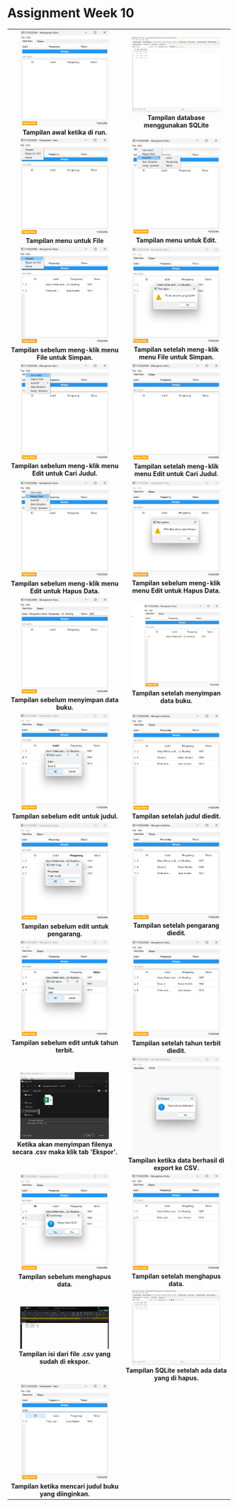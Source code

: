 # Assignment Week 10

<table align="center">
  <tr>
    <td align="center">
      <img src="tampilan_awal.png" width="200"/><br>
      <b>Tampilan awal ketika di run.</b>
    </td>
    <td align="center">
      <img src="db_sqlite.png" width="200"/><br>
      <b>Tampilan database menggunakan SQLite</b>
    </td>
  </tr>
  <tr>
    <td align="center">
      <img src="menu_flie.png" width="200"/><br>
      <b>Tampilan menu untuk File</b>
    </td>
    <td align="center">
      <img src="menu_edit.png" width="200"/><br>
      <b>Tampilan menu untuk Edit.</b>
    </td>
  </tr>
  <tr>
    <td align="center">
      <img src="before_menu_simpan.png" width="200"/><br>
      <b>Tampilan sebelum meng-klik menu File untuk Simpan.</b>
    </td>
    <td align="center">
      <img src="after_menu_simpan.png" width="200"/><br>
      <b>Tampilan setelah meng-klik menu File untuk Simpan.</b>
      <tr>
    <td align="center">
      <img src="before_menu_judul.png" width="200"/><br>
      <b>Tampilan sebelum meng-klik menu Edit untuk Cari Judul.</b>
    </td>
    <td align="center">
      <img src="after_menu_judul.png" width="200"/><br>
      <b>Tampilan setelah meng-klik menu Edit untuk Cari Judul.</b>
    </td>
  </tr>
  <tr>
    <td align="center">
      <img src="before_menu_hapus.png" width="200"/><br>
      <b>Tampilan sebelum meng-klik menu Edit untuk Hapus Data.</b>
    </td>
    <td align="center">
      <img src="after_menu_hapus.png" width="200"/><br>
      <b>Tampilan sebelum meng-klik menu Edit untuk Hapus Data.</b>
    </td>
  </tr>
  <tr>
    <td align="center">
      <img src="before_simpan.png" width="200"/><br>
      <b>Tampilan sebelum menyimpan data buku.</b>
    </td>
    <td align="center">
      <img src="after_simpan.png" width="200"/><br>
      <b>Tampilan setelah menyimpan data buku.</b>
      <tr>
    <td align="center">
      <img src="before_editJ.png" width="200"/><br>
      <b>Tampilan sebelum edit untuk judul.</b>
    </td>
    <td align="center">
      <img src="after_editJ.png" width="200"/><br>
      <b>Tampilan setelah judul diedit.</b>
    </td>
  </tr>
  <tr>
    <td align="center">
      <img src="before_editP.png" width="200"/><br>
      <b>Tampilan sebelum edit untuk pengarang.</b>
    </td>
    <td align="center">
      <img src="after_editP.png" width="200"/><br>
      <b>Tampilan setelah pengarang diedit.</b>
    </td>
  </tr>
  <tr>
    <td align="center">
      <img src="before_editT.png" width="200"/><br>
      <b>Tampilan sebelum edit untuk tahun terbit.</b>
    </td>
    <td align="center">
      <img src="after_editT.png" width="200"/><br>
      <b>Tampilan setelah tahun terbit diedit.</b>
      <tr>
    <td align="center">
      <img src="before_csv.png" width="200"/><br>
      <b>Ketika akan menyimpan filenya secara .csv maka klik tab 'Ekspor'.</b>
    </td>
    <td align="center">
      <img src="after_csv.png" width="200"/><br>
      <b>Tampilan ketika data berhasil di export ke CSV.</b>
    </td>
  </tr>
  <tr>
    <td align="center">
      <img src="before_hapus.png" width="200"/><br>
      <b>Tampilan sebelum menghapus data.</b>
    </td>
    <td align="center">
      <img src="after_hapus.png" width="200"/><br>
      <b>Tampilan setelah menghapus data.</b>
    </td>
  </tr>
      <tr>
    <td align="center">
      <img src="file_csv.png" width="200"/><br>
      <b>Tampilan isi dari file .csv yang sudah di ekspor.</b>
    </td>
    <td align="center">
      <img src="db_setelah_hapus.png" width="200"/><br>
      <b>Tampilan SQLite setelah ada data yang di hapus.</b>
    </td>
  </tr>
        <tr>
    <td align="center">
      <img src="cari_judul.png" width="200"/><br>
      <b>Tampilan ketika mencari judul buku yang diinginkan.</b>
    </td>
  </tr>
</table>
